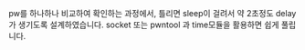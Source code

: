 pw를 하나하나 비교하여 확인하는 과정에서, 틀리면 sleep이 걸려서 약 2초정도 delay가 생기도록 설계하였습니다. socket 또는 pwntool 과 time모듈을 활용하면 쉽게 풀립니다.